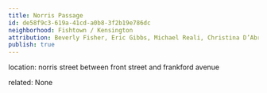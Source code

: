 ```yaml
---
title: Norris Passage
id: de58f9c3-619a-41cd-a0b8-3f2b19e786dc
neighborhood: Fishtown / Kensington
attribution: Beverly Fisher, Eric Gibbs, Michael Reali, Christina D’Abrosio
publish: true
---
```


location: norris street between front street and frankford avenue


            
related: None



            